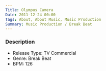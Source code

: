 ```yaml
---
Title: Olympus Camera
Date: 2011-12-24 00:00
Tags: About, About Music, Music Production
Summary: Music Production / Break Beat
---
```


### Description

* Release Type: TV Commercial
* Genre: Break Beat
* BPM: 126

<div class="audio-player"></div>

<script type="text/javascript">
    $(document).ready(function() {
        initAudioPlayer('/static/audio/production/olympus-camera.mp3', 'Olympus Camera');
    });
</script>
